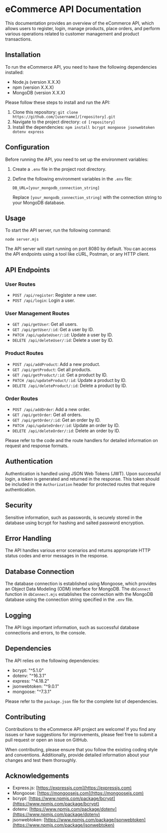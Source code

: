 # eCommerce API Documentation

This documentation provides an overview of the eCommerce API, which allows users to register, login, manage products, place orders, and perform various operations related to customer management and product transactions.

## Installation

To run the eCommerce API, you need to have the following dependencies installed:

- Node.js (version X.X.X)
- npm (version X.X.X)
- MongoDB (version X.X.X)

Please follow these steps to install and run the API:

1. Clone this repository: `git clone https://github.com/[username]/[repository].git`
2. Navigate to the project directory: `cd [repository]`
3. Install the dependencies: `npm install bcrypt mongoose jsonwebtoken dotenv express`

## Configuration

Before running the API, you need to set up the environment variables:

1. Create a `.env` file in the project root directory.
2. Define the following environment variables in the `.env` file:

   ```
   DB_URL=[your_mongodb_connection_string]
   ```

   Replace `[your_mongodb_connection_string]` with the connection string to your MongoDB database.

## Usage

To start the API server, run the following command:

```
node server.mjs
```

The API server will start running on port 8080 by default. You can access the API endpoints using a tool like cURL, Postman, or any HTTP client.

## API Endpoints

### User Routes

- `POST /api/register`: Register a new user.
- `POST /api/login`: Login a user.

### User Management Routes

- `GET /api/getUser`: Get all users.
- `GET /api/getUser/:id`: Get a user by ID.
- `PATCH /api/updateUser/:id`: Update a user by ID.
- `DELETE /api/deleteUser/:id`: Delete a user by ID.

### Product Routes

- `POST /api/addProduct`: Add a new product.
- `GET /api/getProduct`: Get all products.
- `GET /api/getProduct/:id`: Get a product by ID.
- `PATCH /api/updateProduct/:id`: Update a product by ID.
- `DELETE /api/deleteProduct/:id`: Delete a product by ID.

### Order Routes

- `POST /api/addOrder`: Add a new order.
- `GET /api/getOrder`: Get all orders.
- `GET /api/getOrder/:id`: Get an order by ID.
- `PATCH /api/updateOrder/:id`: Update an order by ID.
- `DELETE /api/deleteOrder/:id`: Delete an order by ID.

Please refer to the code and the route handlers for detailed information on request and response formats.

## Authentication

Authentication is handled using JSON Web Tokens (JWT). Upon successful login, a token is generated and returned in the response. This token should be included in the `Authorization` header for protected routes that require authentication.

## Security

Sensitive information, such as passwords, is securely stored in the database using bcrypt for hashing and salted password encryption.

## Error Handling

The API handles various error scenarios and returns appropriate HTTP status codes and error messages in the response.

## Database Connection

The database connection is established using Mongoose, which provides an Object Data Modeling (ODM) interface for MongoDB. The `dbConnect` function in `dbConnect.mjs` establishes the connection with the MongoDB database using the connection string specified in the `.env` file.

## Logging

The API logs important information, such as successful database connections and errors, to the console.

## Dependencies

The API relies on the following dependencies:

- bcrypt: "^5.1.0"
- dotenv: "^16.3.1"
- express: "^4.18.2"
- jsonwebtoken: "^9.0.1"
- mongoose: "^7.3.1"

Please refer to the `package.json` file for the complete list of dependencies.

## Contributing

Contributions to the eCommerce API project are welcome! If you find any issues or have suggestions for improvements, please feel free to submit a pull request or open an issue on GitHub.

When contributing, please ensure that you follow the existing coding style and conventions. Additionally, provide detailed information about your changes and test them thoroughly.

## Acknowledgements

- Express.js: [https://expressjs.com](https://expressjs.com)
- Mongoose: [https://mongoosejs.com](https://mongoosejs.com)
- bcrypt: [https://www.npmjs.com/package/bcrypt](https://www.npmjs.com/package/bcrypt)
- dotenv: [https://www.npmjs.com/package/dotenv](https://www.npmjs.com/package/dotenv)
- jsonwebtoken: [https://www.npmjs.com/package/jsonwebtoken](https://www.npmjs.com/package/jsonwebtoken)
